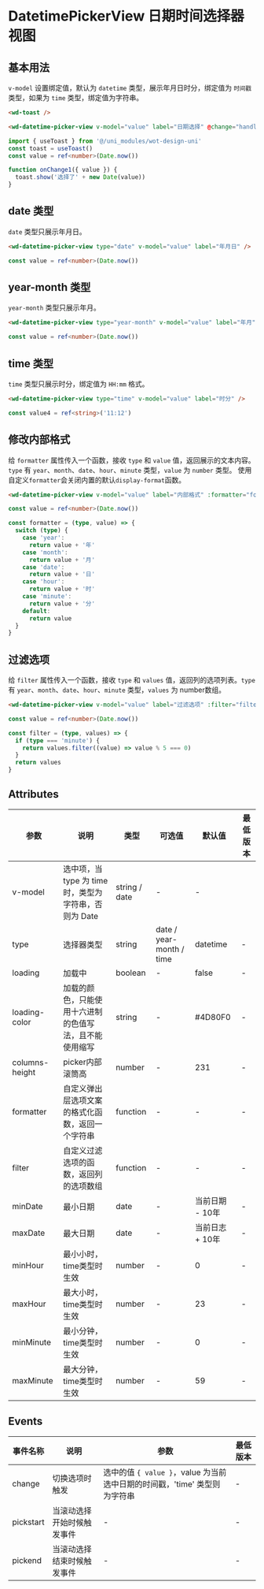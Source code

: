 <frame/>

#  DatetimePickerView 日期时间选择器视图


## 基本用法

`v-model` 设置绑定值，默认为 `datetime` 类型，展示年月日时分，绑定值为 `时间戳` 类型，如果为 `time` 类型，绑定值为字符串。

```html
<wd-toast />

<wd-datetime-picker-view v-model="value" label="日期选择" @change="handleChange" />
```
```typescript
import { useToast } from '@/uni_modules/wot-design-uni'
const toast = useToast()
const value = ref<number>(Date.now())

function onChange1({ value }) {
  toast.show('选择了' + new Date(value))
}
```

## date 类型

`date` 类型只展示年月日。

```html
<wd-datetime-picker-view type="date" v-model="value" label="年月日" />
```
```typescript
const value = ref<number>(Date.now())
```
## year-month 类型

`year-month` 类型只展示年月。

```html
<wd-datetime-picker-view type="year-month" v-model="value" label="年月" />
```
```typescript
const value = ref<number>(Date.now())
```

## time 类型

`time` 类型只展示时分，绑定值为 `HH:mm` 格式。

```html
<wd-datetime-picker-view type="time" v-model="value" label="时分" />
```
```typescript
const value4 = ref<string>('11:12')
```

## 修改内部格式



给 `formatter` 属性传入一个函数，接收 `type` 和 `value` 值，返回展示的文本内容。`type` 有 `year`、`month`、`date`、`hour`、`minute` 类型，`value` 为 `number` 类型。
使用自定义`formatter`会关闭内置的默认`display-format`函数。

```html
<wd-datetime-picker-view v-model="value" label="内部格式" :formatter="formatter" />
```

```typescript
const value = ref<number>(Date.now())

const formatter = (type, value) => {
  switch (type) {
    case 'year':
      return value + '年'
    case 'month':
      return value + '月'
    case 'date':
      return value + '日'
    case 'hour':
      return value + '时'
    case 'minute':
      return value + '分'
    default:
      return value
  }
}
```

## 过滤选项

给 `filter` 属性传入一个函数，接收 `type` 和 `values` 值，返回列的选项列表。`type` 有 `year`、`month`、`date`、`hour`、`minute` 类型，`values` 为 number数组。

```html
<wd-datetime-picker-view v-model="value" label="过滤选项" :filter="filter" />
```
```typescript
const value = ref<number>(Date.now())

const filter = (type, values) => {
  if (type === 'minute') {
    return values.filter((value) => value % 5 === 0)
  }
  return values
}

```

## Attributes

| 参数 | 说明 | 类型 | 可选值 | 默认值 | 最低版本 |
|-----|------|-----|-------|-------|---------|
| v-model | 选中项，当 type 为 time 时，类型为字符串，否则为 Date | string / date | - | - |
| type | 选择器类型 | string | date / year-month / time | datetime | - |
| loading | 加载中 | boolean | - | false | - |
| loading-color | 加载的颜色，只能使用十六进制的色值写法，且不能使用缩写 | string | - | #4D80F0 | - |
| columns-height | picker内部滚筒高 | number | - | 231 | - |
| formatter | 自定义弹出层选项文案的格式化函数，返回一个字符串 | function | - | - | - |
| filter | 自定义过滤选项的函数，返回列的选项数组 | function | - | - | - |
| minDate | 最小日期 | date | - | 当前日期 - 10年 | - |
| maxDate | 最大日期 | date | - | 当前日志 + 10年 | - |
| minHour | 最小小时，time类型时生效 | number | - | 0 | - |
| maxHour | 最大小时，time类型时生效 | number | - | 23 | - |
| minMinute | 最小分钟，time类型时生效 | number | - | 0 | - |
| maxMinute | 最大分钟，time类型时生效 | number | - | 59 | - |
## Events

| 事件名称 | 说明 | 参数 | 最低版本 |
|--------|------|-----|---------|
| change | 切换选项时触发 | 选中的值 `{ value }`，value 为当前选中日期的时间戳，'time' 类型则为字符串 | - |
| pickstart | 当滚动选择开始时候触发事件 | - | - | - |
| pickend | 当滚动选择结束时候触发事件 | - | - | - |

